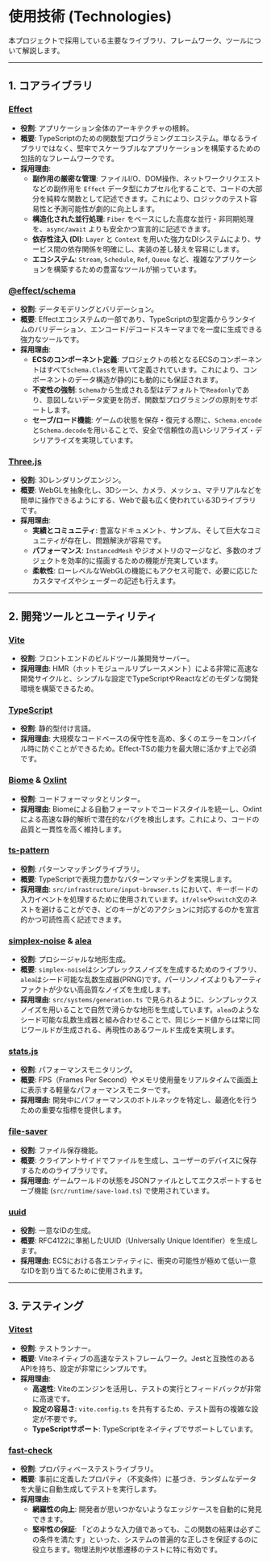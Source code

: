 # 使用技術 (Technologies)

本プロジェクトで採用している主要なライブラリ、フレームワーク、ツールについて解説します。

---

## 1. コアライブラリ

### [Effect](https://effect.website/)

-   **役割**: アプリケーション全体のアーキテクチャの根幹。
-   **概要**: TypeScriptのための関数型プログラミングエコシステム。単なるライブラリではなく、堅牢でスケーラブルなアプリケーションを構築するための包括的なフレームワークです。
-   **採用理由**:
    -   **副作用の厳密な管理**: ファイルI/O、DOM操作、ネットワークリクエストなどの副作用を `Effect` データ型にカプセル化することで、コードの大部分を純粋な関数として記述できます。これにより、ロジックのテスト容易性と予測可能性が劇的に向上します。
    -   **構造化された並行処理**: `Fiber` をベースにした高度な並行・非同期処理を、`async/await` よりも安全かつ宣言的に記述できます。
    -   **依存性注入 (DI)**: `Layer` と `Context` を用いた強力なDIシステムにより、サービス間の依存関係を明確にし、実装の差し替えを容易にします。
    -   **エコシステム**: `Stream`, `Schedule`, `Ref`, `Queue` など、複雑なアプリケーションを構築するための豊富なツールが揃っています。

### [@effect/schema](https://effect.website/docs/guides/schema/schema)

-   **役割**: データモデリングとバリデーション。
-   **概要**: Effectエコシステムの一部であり、TypeScriptの型定義からランタイムのバリデーション、エンコード/デコードスキーマまでを一度に生成できる強力なツールです。
-   **採用理由**:
    -   **ECSのコンポーネント定義**: プロジェクトの核となるECSのコンポーネントはすべて`Schema.Class`を用いて定義されています。これにより、コンポーネントのデータ構造が静的にも動的にも保証されます。
    -   **不変性の強制**: `Schema`から生成される型はデフォルトで`Readonly`であり、意図しないデータ変更を防ぎ、関数型プログラミングの原則をサポートします。
    -   **セーブ/ロード機能**: ゲームの状態を保存・復元する際に、`Schema.encode`と`Schema.decode`を用いることで、安全で信頼性の高いシリアライズ・デシリアライズを実現しています。

### [Three.js](https://threejs.org/)

-   **役割**: 3Dレンダリングエンジン。
-   **概要**: WebGLを抽象化し、3Dシーン、カメラ、メッシュ、マテリアルなどを簡単に操作できるようにする、Webで最も広く使われている3Dライブラリです。
-   **採用理由**:
    -   **実績とコミュニティ**: 豊富なドキュメント、サンプル、そして巨大なコミュニティが存在し、問題解決が容易です。
    -   **パフォーマンス**: `InstancedMesh` やジオメトリのマージなど、多数のオブジェクトを効率的に描画するための機能が充実しています。
    -   **柔軟性**: ローレベルなWebGLの機能にもアクセス可能で、必要に応じたカスタマイズやシェーダーの記述も行えます。

---

## 2. 開発ツールとユーティリティ

### [Vite](https://vitejs.dev/)
-   **役割**: フロントエンドのビルドツール兼開発サーバー。
-   **採用理由**: HMR（ホットモジュールリプレースメント）による非常に高速な開発サイクルと、シンプルな設定でTypeScriptやReactなどのモダンな開発環境を構築できるため。

### [TypeScript](https://www.typescriptlang.org/)
-   **役割**: 静的型付け言語。
-   **採用理由**: 大規模なコードベースの保守性を高め、多くのエラーをコンパイル時に防ぐことができるため。Effect-TSの能力を最大限に活かす上で必須です。

### [Biome](https://biomejs.dev/) & [Oxlint](https://oxc-project.github.io/docs/linter/introduction.html)
-   **役割**: コードフォーマッタとリンター。
-   **採用理由**: Biomeによる自動フォーマットでコードスタイルを統一し、Oxlintによる高速な静的解析で潜在的なバグを検出します。これにより、コードの品質と一貫性を高く維持します。

### [ts-pattern](https://github.com/gvergnaud/ts-pattern)
-   **役割**: パターンマッチングライブラリ。
-   **概要**: TypeScriptで表現力豊かなパターンマッチングを実現します。
-   **採用理由**: `src/infrastructure/input-browser.ts` において、キーボードの入力イベントを処理するために使用されています。`if/else`や`switch`文のネストを避けることができ、どのキーがどのアクションに対応するのかを宣言的かつ可読性高く記述できます。

### [simplex-noise](httpss://github.com/jwagner/simplex-noise.js) & [alea](https://www.npmjs.com/package/alea)
-   **役割**: プロシージャルな地形生成。
-   **概要**: `simplex-noise`はシンプレックスノイズを生成するためのライブラリ、`alea`はシード可能な乱数生成器(PRNG)です。パーリンノイズよりもアーティファクトが少ない高品質なノイズを生成します。
-   **採用理由**: `src/systems/generation.ts` で見られるように、シンプレックスノイズを用いることで自然で滑らかな地形を生成しています。`alea`のようなシード可能な乱数生成器と組み合わせることで、同じシード値からは常に同じワールドが生成される、再現性のあるワールド生成を実現します。

### [stats.js](https://github.com/mrdoob/stats.js/)
-   **役割**: パフォーマンスモニタリング。
-   **概要**: FPS（Frames Per Second）やメモリ使用量をリアルタイムで画面上に表示する軽量なパフォーマンスモニターです。
-   **採用理由**: 開発中にパフォーマンスのボトルネックを特定し、最適化を行うための重要な指標を提供します。

### [file-saver](https://github.com/eligrey/FileSaver.js/)
-   **役割**: ファイル保存機能。
-   **概要**: クライアントサイドでファイルを生成し、ユーザーのデバイスに保存するためのライブラリです。
-   **採用理由**: ゲームワールドの状態をJSONファイルとしてエクスポートするセーブ機能 (`src/runtime/save-load.ts`) で使用されています。

### [uuid](https://github.com/uuidjs/uuid)
-   **役割**: 一意なIDの生成。
-   **概要**: RFC4122に準拠したUUID（Universally Unique Identifier）を生成します。
-   **採用理由**: ECSにおける各エンティティに、衝突の可能性が極めて低い一意なIDを割り当てるために使用されます。

---

## 3. テスティング

### [Vitest](https://vitest.dev/)
-   **役割**: テストランナー。
-   **概要**: Viteネイティブの高速なテストフレームワーク。Jestと互換性のあるAPIを持ち、設定が非常にシンプルです。
-   **採用理由**:
    -   **高速性**: Viteのエンジンを活用し、テストの実行とフィードバックが非常に高速です。
    -   **設定の容易さ**: `vite.config.ts` を共有するため、テスト固有の複雑な設定が不要です。
    -   **TypeScriptサポート**: TypeScriptをネイティブでサポートしています。

### [fast-check](https://fast-check.dev/)
-   **役割**: プロパティベーステストライブラリ。
-   **概要**: 事前に定義したプロパティ（不変条件）に基づき、ランダムなデータを大量に自動生成してテストを実行します。
-   **採用理由**:
    -   **網羅性の向上**: 開発者が思いつかないようなエッジケースを自動的に発見できます。
    -   **堅牢性の保証**: 「どのような入力値であっても、この関数の結果は必ずこの条件を満たす」といった、システムの普遍的な正しさを保証するのに役立ちます。物理法則や状態遷移のテストに特に有効です。
